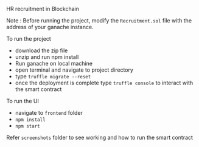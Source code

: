 HR recruitment in Blockchain

Note : Before running the project, modify the `Recruitment.sol` file with the address of your ganache instance.

To run the project
- download the zip file
- unzip and run npm install
- Run ganache on local machine
- open terminal and navigate to project directory
- type `truffle migrate --reset`
- once the deployment is complete type `truffle console` to interact with the smart contract

To run the UI
- navigate to `frontend` folder
- `npm install`
- `npm start`


Refer `screenshots` folder to see working and how to run the smart contract
